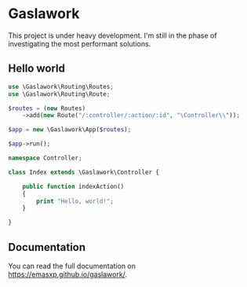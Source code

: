 # Gaslawork

This project is under heavy development. I'm still in the phase of investigating the most performant solutions.

## Hello world

```php
use \Gaslawork\Routing\Routes;
use \Gaslawork\Routing\Route;

$routes = (new Routes)
    ->add(new Route("/:controller/:action/:id", "\Controller\\"));

$app = new \Gaslawork\App($routes);

$app->run();
```

```php
namespace Controller;

class Index extends \Gaslawork\Controller {

    public function indexAction()
    {
        print "Hello, world!";
    }

}
```

## Documentation

You can read the full documentation on <https://emasxp.github.io/gaslawork/>.
